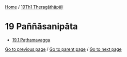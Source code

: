 
[Home](/) / [19Th1 Theragāthāpāḷi](/tipitaka/19Th1.md)

# 19 Paññāsanipāta

* [19.1 Paṭhamavagga](/tipitaka/19Th1/19/19.1.md)

[Go to previous page](/tipitaka/19Th1/18/18.1/18.1.1.md) / [Go to parent page](/tipitaka/19Th1/0.md) / [Go to next page](/tipitaka/19Th1/19/19.1.md)


